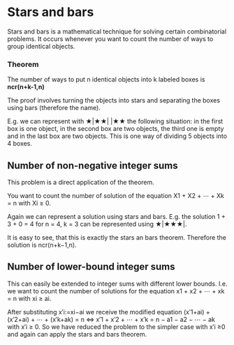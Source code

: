 # Stars and bars

Stars and bars is a mathematical technique for solving certain combinatorial problems. It occurs whenever you want to count the number of ways to group identical objects.

### Theorem

The number of ways to put n identical objects into k labeled boxes is **ncr(n+k-1,n)**

The proof involves turning the objects into stars and separating the boxes using bars (therefore the name).

E.g. we can represent with ★|★★| |★★ the following situation: in the first box is one object, in the second box are two objects, the third one is empty and in the last box are two objects. 
This is one way of dividing 5 objects into 4 boxes.

## Number of non-negative integer sums

This problem is a direct application of the theorem.

You want to count the number of solution of the equation X1 + X2 + ⋯ + Xk = n with Xi ≥ 0.

Again we can represent a solution using stars and bars. E.g. the solution 1 + 3 + 0 = 4 for n = 4, k = 3 can be represented using ★|★★★|.

It is easy to see, that this is exactly the stars an bars theorem. Therefore the solution is ncr(n+k−1,n).

## Number of lower-bound integer sums

This can easily be extended to integer sums with different lower bounds. I.e. we want to count the number of solutions for the equation x1 + x2 + ⋯ + xk = n with xi ≥ ai.

After substituting x′i:=xi−ai we receive the modified equation (x′1+ai) + (x′2+ai) + ⋯ + (x′k+ak) = n ⇔  x′1 + x′2 + ⋯ + x′k = n − a1 − a2 − ⋯ − ak
with x′i ≥ 0. So we have reduced the problem to the simpler case with x′i ≥0 and again can apply the stars and bars theorem.
